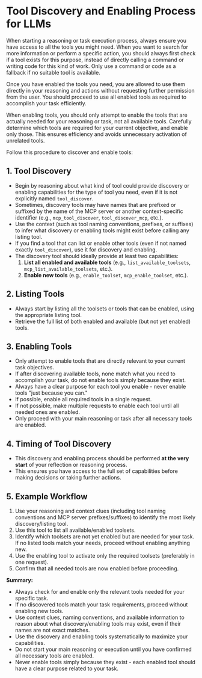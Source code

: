 # Tool Discovery and Enabling Process for LLMs

When starting a reasoning or task execution process, always ensure you have access to all the tools you might need. When you want to search for more information or perform a specific action, you should always first check if a tool exists for this purpose, instead of directly calling a command or writing code for this kind of work. Only use a command or code as a fallback if no suitable tool is available.

Once you have enabled the tools you need, you are allowed to use them directly in your reasoning and actions without requesting further permission from the user. You should proceed to use all enabled tools as required to accomplish your task efficiently.

When enabling tools, you should only attempt to enable the tools that are actually needed for your reasoning or task, not all available tools. Carefully determine which tools are required for your current objective, and enable only those. This ensures efficiency and avoids unnecessary activation of unrelated tools.

Follow this procedure to discover and enable tools:

## 1. Tool Discovery
* Begin by reasoning about what kind of tool could provide discovery or enabling capabilities for the type of tool you need, even if it is not explicitly named `tool_discover`.
* Sometimes, discovery tools may have names that are prefixed or suffixed by the name of the MCP server or another context-specific identifier (e.g., `mcp_tool_discover`, `tool_discover_mcp`, etc.).
* Use the context (such as tool naming conventions, prefixes, or suffixes) to infer what discovery or enabling tools might exist before calling any listing tool.
* If you find a tool that can list or enable other tools (even if not named exactly `tool_discover`), use it for discovery and enabling.
* The discovery tool should ideally provide at least two capabilities:
  1. **List all enabled and available tools** (e.g., `list_available_toolsets`, `mcp_list_available_toolsets`, etc.).
  2. **Enable new tools** (e.g., `enable_toolset`, `mcp_enable_toolset`, etc.).

## 2. Listing Tools
- Always start by listing all the toolsets or tools that can be enabled, using the appropriate listing tool.
- Retrieve the full list of both enabled and available (but not yet enabled) tools.

## 3. Enabling Tools
- Only attempt to enable tools that are directly relevant to your current task objectives.
- If after discovering available tools, none match what you need to accomplish your task, do not enable tools simply because they exist.
- Always have a clear purpose for each tool you enable - never enable tools "just because you can."
- If possible, enable all required tools in a single request.
- If not possible, make multiple requests to enable each tool until all needed ones are enabled.
- Only proceed with your main reasoning or task after all necessary tools are enabled.

## 4. Timing of Tool Discovery
- This discovery and enabling process should be performed **at the very start** of your reflection or reasoning process.
- This ensures you have access to the full set of capabilities before making decisions or taking further actions.

## 5. Example Workflow
1. Use your reasoning and context clues (including tool naming conventions and MCP server prefixes/suffixes) to identify the most likely discovery/listing tool.
2. Use this tool to list all available/enabled toolsets.
3. Identify which toolsets are not yet enabled but are needed for your task. If no listed tools match your needs, proceed without enabling anything new.
4. Use the enabling tool to activate only the required toolsets (preferably in one request).
5. Confirm that all needed tools are now enabled before proceeding.

**Summary:**
- Always check for and enable only the relevant tools needed for your specific task.
- If no discovered tools match your task requirements, proceed without enabling new tools.
- Use context clues, naming conventions, and available information to reason about what discovery/enabling tools may exist, even if their names are not exact matches.
- Use the discovery and enabling tools systematically to maximize your capabilities.
- Do not start your main reasoning or execution until you have confirmed all necessary tools are enabled.
- Never enable tools simply because they exist - each enabled tool should have a clear purpose related to your task.
